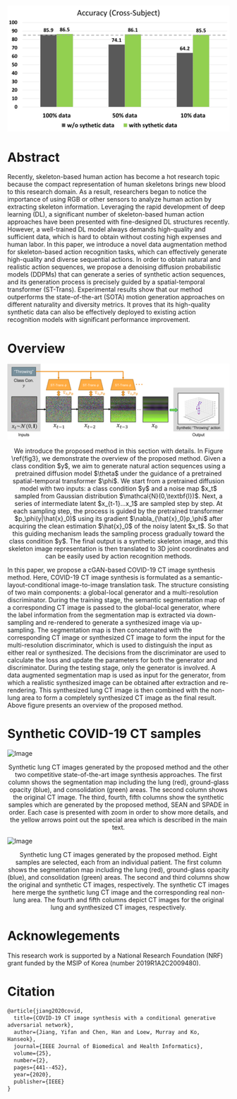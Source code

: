 ![Image](resources/fig1.png)


# Abstract

Recently, skeleton-based human action has become a hot research topic because the compact representation of human skeletons brings new blood to this research domain. As a result, researchers began to notice the importance of using RGB or other sensors to analyze human action by extracting skeleton information. Leveraging the rapid development of deep learning (DL), a significant number of skeleton-based human action approaches have been presented with fine-designed DL structures recently. However, a well-trained DL model always demands high-quality and sufficient data, which is hard to obtain without costing high expenses and human labor. In this paper, we introduce a novel data augmentation method for skeleton-based action recognition tasks, which can effectively generate high-quality and diverse sequential actions. In order to obtain natural and realistic action sequences, we propose a denoising diffusion probabilistic models (DDPMs) that can generate a series of synthetic action sequences, and its generation process is precisely guided by a spatial-temporal transformer (ST-Trans). Experimental results show that our method outperforms the state-of-the-art (SOTA) motion generation approaches on different naturality and diversity metrics. It proves that its high-quality synthetic data can also be effectively deployed to existing action recognition models with significant performance improvement. 

# Overview

![Image](resources/fig2.png)
<p align="center">
We introduce the proposed method in this section with details. In Figure \ref{fig3}, we demonstrate the overview of the proposed method. Given a class condition $y$, we aim to generate natural action sequences using a pretrained diffusion model $\theta$ under the guidance of a pretrained spatial-temporal transformer $\phi$. We start from a pretrained diffusion model with two inputs: a class condition $y$ and a noise map $x_t$ sampled from Gaussian distribution $\mathcal{N}(0,\textbf{I})$. Next, a series of intermediate latent $x_{t-1}...x_1$ are sampled step by step. At each sampling step, the process is guided by the pretrained transformer $p_\phi(y|\hat{x}_0)$ using its gradient $\nabla_{\hat{x}_0}p_\phi$ after acquiring the clean estimation $\hat{x}_0$ of the noisy latent $x_t$. So that this guiding mechanism leads the sampling process gradually toward the class condition $y$. The final output is a synthetic skeleton image, and this skeleton image representation is then translated to 3D joint coordinates and can be easily used by action recognition methods.
</p>

In this paper, we propose a cGAN-based COVID-19 CT image synthesis method. Here, COVID-19 CT image synthesis is formulated as a semantic-layout-conditional image-to-image translation task. The structure consisting of two main components: a global-local generator and a multi-resolution discriminator. During the training stage, the semantic segmentation map of a corresponding CT image is passed to the global-local generator, where the label information from the segmentation map is extracted via down-sampling and re-rendered to generate a synthesized image via up-sampling. The segmentation map is then concatenated with the corresponding CT image or synthesized CT image to form the input for the multi-resolution discriminator, which is used to distinguish the input as either real or synthesized. The decisions from the discriminator are used to calculate the loss and update the parameters for both the generator and discriminator. During the testing stage, only the generator is involved. A data augmented segmentation map is used as input for the generator, from which a realistic synthesized image can be obtained after extraction and re-rendering. This synthesized lung CT image is then combined with the non-lung area to form a completely synthesized CT image as the final result. Above figure presents an overview of the proposed method.

# Synthetic COVID-19 CT samples
![Image](resources/fig3.png)
<p align="center">
Synthetic lung CT images generated by the proposed method and the other two competitive state-of-the-art image synthesis approaches. The first column shows the segmentation map including the lung (red), ground-glass opacity (blue), and consolidation (green) areas. The second column shows the original CT image. The third, fourth, fifth columns show the synthetic samples which are generated by the proposed method, SEAN and SPADE in order. Each case is presented with zoom in order to show more details, and the yellow arrows point out the special area which is described in the main text.
</p>

![Image](resources/fig4.png)
<p align="center">
Synthetic lung CT images generated by the proposed method. Eight samples are selected, each from an individual patient. The first column shows the segmentation map including the lung (red), ground-glass opacity (blue), and consolidation (green) areas. The second and third columns show the original and synthetic CT images, respectively. The synthetic CT images here merge the synthetic lung CT image and the corresponding real non-lung area. The fourth and fifth columns depict CT images for the original lung and synthesized CT images, respectively.
</p>

# Acknowlegements
This research work is supported by a National Research Foundation (NRF) grant funded by the MSIP of Korea (number 2019R1A2C2009480).

# Citation
```
@article{jiang2020covid,
  title={COVID-19 CT image synthesis with a conditional generative adversarial network},
  author={Jiang, Yifan and Chen, Han and Loew, Murray and Ko, Hanseok},
  journal={IEEE Journal of Biomedical and Health Informatics},
  volume={25},
  number={2},
  pages={441--452},
  year={2020},
  publisher={IEEE}
}
```
